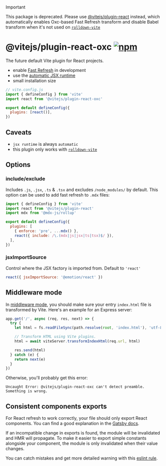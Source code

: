 > [!IMPORTANT]
> This package is deprecated. Please use [@vitejs/plugin-react](https://www.npmjs.com/package/@vitejs/plugin-react) instead, which automatically enables Oxc-based Fast Refresh transform and disable Babel transform when it's not used on [`rolldown-vite`](https://vitejs.dev/guide/rolldown)

# @vitejs/plugin-react-oxc [![npm](https://img.shields.io/npm/v/@vitejs/plugin-react-oxc.svg)](https://npmjs.com/package/@vitejs/plugin-react-oxc)

The future default Vite plugin for React projects.

- enable [Fast Refresh](https://www.npmjs.com/package/react-refresh) in development
- use the [automatic JSX runtime](https://legacy.reactjs.org/blog/2020/09/22/introducing-the-new-jsx-transform.html)
- small installation size

```js
// vite.config.js
import { defineConfig } from 'vite'
import react from '@vitejs/plugin-react-oxc'

export default defineConfig({
  plugins: [react()],
})
```

## Caveats

- `jsx runtime` is always `automatic`
- this plugin only works with [`rolldown-vite`](https://vitejs.dev/guide/rolldown)

## Options

### include/exclude

Includes `.js`, `.jsx`, `.ts` & `.tsx` and excludes `/node_modules/` by default. This option can be used to add fast refresh to `.mdx` files:

```js
import { defineConfig } from 'vite'
import react from '@vitejs/plugin-react'
import mdx from '@mdx-js/rollup'

export default defineConfig({
  plugins: [
    { enforce: 'pre', ...mdx() },
    react({ include: /\.(mdx|js|jsx|ts|tsx)$/ }),
  ],
})
```

### jsxImportSource

Control where the JSX factory is imported from. Default to `'react'`

```js
react({ jsxImportSource: '@emotion/react' })
```

## Middleware mode

In [middleware mode](https://vite.dev/config/server-options.html#server-middlewaremode), you should make sure your entry `index.html` file is transformed by Vite. Here's an example for an Express server:

```js
app.get('/', async (req, res, next) => {
  try {
    let html = fs.readFileSync(path.resolve(root, 'index.html'), 'utf-8')

    // Transform HTML using Vite plugins.
    html = await viteServer.transformIndexHtml(req.url, html)

    res.send(html)
  } catch (e) {
    return next(e)
  }
})
```

Otherwise, you'll probably get this error:

```
Uncaught Error: @vitejs/plugin-react-oxc can't detect preamble. Something is wrong.
```

## Consistent components exports

For React refresh to work correctly, your file should only export React components. You can find a good explanation in the [Gatsby docs](https://www.gatsbyjs.com/docs/reference/local-development/fast-refresh/#how-it-works).

If an incompatible change in exports is found, the module will be invalidated and HMR will propagate. To make it easier to export simple constants alongside your component, the module is only invalidated when their value changes.

You can catch mistakes and get more detailed warning with this [eslint rule](https://github.com/ArnaudBarre/eslint-plugin-react-refresh).
